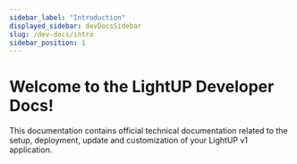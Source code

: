 ```yaml
---
sidebar_label: "Introduction"
displayed_sidebar: devDocsSidebar
slug: /dev-docs/intro
sidebar_position: 1
---
```


# Welcome to the LightUP Developer Docs!

This documentation contains official technical documentation related to the setup, deployment, update and customization of your LightUP v1 application.
